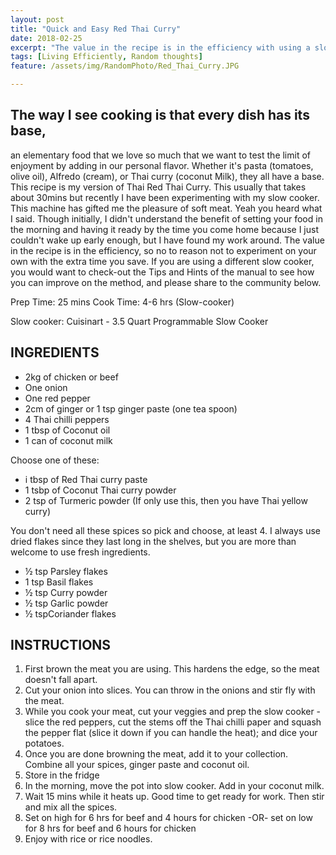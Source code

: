 ```yaml
---
layout: post
title: "Quick and Easy Red Thai Curry"
date: 2018-02-25
excerpt: "The value in the recipe is in the efficiency with using a slow cooker."
tags: [Living Efficiently, Random thoughts]
feature: /assets/img/RandomPhoto/Red_Thai_Curry.JPG

---
```


## The way I see cooking is that every dish has its base, 

an elementary food that we love so much that we want to test the limit of enjoyment by adding in our personal flavor. Whether it's pasta (tomatoes, olive oil), Alfredo (cream), or Thai curry (coconut Milk), they all have a base. This recipe is my version of Thai Red Thai Curry. This usually that takes about 30mins but recently I have been experimenting with my slow cooker. This machine has gifted me the pleasure of soft meat. Yeah you heard what I said. Though initially, I didn't understand the benefit of setting your food in the morning and having it ready by the time you come home because I just couldn't wake up early enough, but I have found my work around. The value in the recipe is in the efficiency, so no to reason not to experiment on your own with the extra time you save. If you are using a different slow cooker, you would want to check-out the Tips and Hints of the manual to see how you can improve on the method, and please share to the community below.


Prep Time: 25 mins 				Cook Time: 4-6 hrs (Slow-cooker)	

Slow cooker: Cuisinart - 3.5 Quart Programmable Slow Cooker


## INGREDIENTS

-	2kg of chicken or beef
-	One onion 
-	One red pepper
-	2cm of ginger or 1 tsp ginger paste (one tea spoon)
-	4 Thai chilli peppers
-	1 tbsp of Coconut oil
-	1 can of coconut milk 

Choose one of these:
-	i tbsp of Red Thai curry paste
-	1 tsbp of Coconut Thai curry powder
-	2 tsp of Turmeric powder (If only use this, then you have Thai yellow curry) 

You don't need all these spices so pick and choose, at least 4. I always use dried flakes since they last long in the shelves, but you are more than welcome to use fresh ingredients.  
-	½ tsp Parsley flakes
-	1 tsp Basil flakes
-	½ tsp Curry powder
-	½ tsp Garlic powder
-	½ tspCoriander flakes 

## INSTRUCTIONS
1.	First brown the meat you are using. This hardens the edge, so the meat doesn't fall apart. 
2.	Cut your onion into slices. You can throw in the onions and stir fly with the meat. 
3.	While you cook your meat, cut your veggies and prep the slow cooker - slice the red peppers, cut the stems off the Thai chilli paper and squash the pepper flat (slice it down if you can handle the heat); and dice your potatoes. 
4.	Once you are done browning the meat, add it to your collection. Combine all your spices, ginger paste and coconut oil. 
5.	Store in the fridge
6.	In the morning, move the pot into slow cooker. Add in your coconut milk. 
7.	Wait 15 mins while it heats up. Good time to get ready for work. Then stir and mix all the spices. 
8.	Set on high for 6 hrs for beef and 4 hours for chicken -OR- set on low for 8 hrs for beef and 6 hours for chicken
9.	Enjoy with rice or rice noodles.

